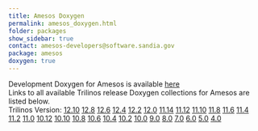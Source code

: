 ```yaml
---
title: Amesos Doxygen
permalink: amesos_doxygen.html
folder: packages
show_sidebar: true
contact: amesos-developers@software.sandia.gov
package: amesos
doxygen: true
---
```


Development Doxygen for Amesos is available [here](http://trilinos.org/docs/dev/packages/amesos/doc/html/index.html)  
Links to all available Trilinos release Doxygen collections for Amesos are listed below.  
Trilinos Version: [12.10](http://trilinos.org/docs/r12.10/packages/amesos/doc/html/index.html) [12.8](http://trilinos.org/docs/r12.8/packages/amesos/doc/html/index.html) [12.6](http://trilinos.org/docs/r12.6/packages/amesos/doc/html/index.html) [12.4](http://trilinos.org/docs/r12.4/packages/amesos/doc/html/index.html) [12.2](http://trilinos.org/docs/r12.2/packages/amesos/doc/html/index.html) [12.0](http://trilinos.org/docs/r12.0/packages/amesos/doc/html/index.html) [11.14](http://trilinos.org/docs/r11.14/packages/amesos/doc/html/index.html) [11.12](http://trilinos.org/docs/r11.12/packages/amesos/doc/html/index.html) [11.10](http://trilinos.org/docs/r11.10/packages/amesos/doc/html/index.html) [11.8](http://trilinos.org/docs/r11.8/packages/amesos/doc/html/index.html) [11.6](http://trilinos.org/docs/r11.6/packages/amesos/doc/html/index.html) [11.4](http://trilinos.org/docs/r11.4/packages/amesos/doc/html/index.html) [11.2](http://trilinos.org/docs/r11.2/packages/amesos/doc/html/index.html) [11.0](http://trilinos.org/docs/r11.0/packages/amesos/doc/html/index.html) [10.12](http://trilinos.org/docs/r10.12/packages/amesos/doc/html/index.html) [10.10](http://trilinos.org/docs/r10.10/packages/amesos/doc/html/index.html) [10.8](http://trilinos.org/docs/r10.8/packages/amesos/doc/html/index.html) [10.6](http://trilinos.org/docs/r10.6/packages/amesos/doc/html/index.html) [10.4](http://trilinos.org/docs/r10.4/packages/amesos/doc/html/index.html) [10.2](http://trilinos.org/docs/r10.2/packages/amesos/doc/html/index.html) [10.0](http://trilinos.org/docs/r10.0/packages/amesos/doc/html/index.html) [9.0](http://trilinos.org/docs/r9.0/packages/amesos/doc/html/index.html) [8.0](http://trilinos.org/docs/r8.0/packages/amesos/doc/html/index.html) [7.0](http://trilinos.org/docs/r7.0/packages/amesos/doc/html/index.html) [6.0](http://trilinos.org/docs/r6.0/packages/amesos/doc/html/index.html) [5.0](http://trilinos.org/docs/r5.0/packages/amesos/doc/html/index.html) [4.0](http://trilinos.org/docs/r4.0/packages/amesos/doc/html/index.html)